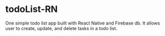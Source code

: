 # todoList-RN
One simple todo list app built with React Native and Firebase db. It allows user to create, update, and delete tasks in a todo list.
